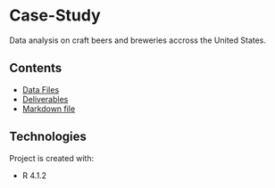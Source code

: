 # Case-Study
Data analysis on craft beers and breweries accross the United States.

## Contents
* [Data Files](https://github.com/KendallScott/Case-Study/tree/main/Data%20Files)
* [Deliverables](https://github.com/KendallScott/Case-Study/tree/main/Deliverables)
* [Markdown file](https://github.com/KendallScott/Case-Study/blob/main/Base%20code.rmd)

## Technologies
Project is created with:
* R 4.1.2

